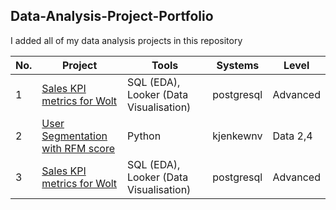 ## Data-Analysis-Project-Portfolio
I added all of my data analysis projects in this repository

| No. | Project | Tools | Systems | Level |
|----------|----------|----------|----------|----------|
| 1   | [Sales KPI metrics for Wolt](https://github.com/Hannah-Abi/Sales-KPIs---delivery-service) | SQL (EDA), Looker (Data Visualisation) |postgresql  | Advanced |
| 2   | [User Segmentation with RFM score](https://github.com/Hannah-Abi/user-segmentation-analysis-Wolt) | Python | kjenkewnv| Data 2,4 |
| 3   | [Sales KPI metrics for Wolt](https://github.com/Hannah-Abi/Sales-KPIs---delivery-service) | SQL (EDA), Looker (Data Visualisation) |postgresql  | Advanced |


